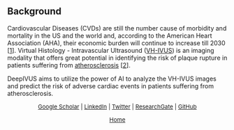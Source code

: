 ## Background

Cardiovascular Diseases (CVDs) are still the number cause of morbidity and mortality in the US and the world and, according to the American Heart Association (AHA), their economic burden will continue to increase till 2030 [[1](https://www.ahajournals.org/doi/full/10.1161/cir.0000000000000366)].
Virtual Histology - Intravascular Ultrasound ([VH-IVUS](https://www.ahajournals.org/doi/full/10.1161/01.cir.0000035654.18341.5e?url_ver=Z39.88-2003&rfr_id=ori:rid:crossref.org&rfr_dat=cr_pub%3dpubmed)) is an imaging modality that offers great potential in identifying the risk of plaque rupture in patients suffering from [atherosclerosis](https://www.nhlbi.nih.gov/health-topics/atherosclerosis) [[2](http://www.onlinejacc.org/content/accj/67/15/1784.full.pdf)]. 

DeepIVUS aims to utilize the power of AI to analyze the VH-IVUS images and predict the risk of adverse cardiac events in patients suffering from atherosclerosis.


<p style="text-align: center;"> 
  <font size="-1">
    <a href="https://scholar.google.com/citations?user=59WprqwAAAAJ&hl=en" target="_blank">Google Scholar</a> | 
    <a href="https://www.linkedin.com/in/maziyark/" target="_blank">LinkedIn</a> | 
    <a href="https://twitter.com/Maziyar_Ke" target="_blank">Twitter</a> | 
    <a href="https://www.researchgate.net/profile/Maziyar_Keshavarzian" target="_blank">ResearchGate</a> |
    <a href="https://github.com/Maziyark/" target="_blank">GitHub</a>
  </font>
</p>
<p style="text-align: center;"> 
  <font size="-1">
    <a href="https://maziyark.github.io/MK/">Home</a>
  </font>
</p>
